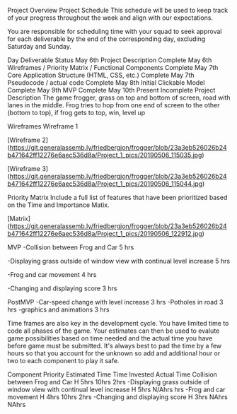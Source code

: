 Project Overview
Project Schedule
This schedule will be used to keep track of your progress throughout the week and align with our expectations.

You are responsible for scheduling time with your squad to seek approval for each deliverable by the end of the corresponding day, excluding Saturday and Sunday.

Day	Deliverable	Status
May 6th	Project Description	Complete
May 6th	Wireframes / Priority Matrix / Functional Components	Complete
May 7th	Core Application Structure (HTML, CSS, etc.)	Complete
May 7th	Pseudocode / actual code	Complete
May 8th	Initial Clickable Model	Complete
May 9th	MVP	Complete
May 10th	Present	Incomplete
Project Description
The game frogger, grass on top and bottom of screen, road with lanes in the middle. Frog tries to hop from one end of screen to the other (bottom to top), if frog gets to top, win, level up

Wireframes
Wireframe 1

[Wireframe 2] (https://git.generalassemb.ly/friedbergjon/frogger/blob/23a3eb526026b24b471642ff12276e6aec536d8a/Project_1_pics/20190506_115035.jpg)

[Wireframe 3] (https://git.generalassemb.ly/friedbergjon/frogger/blob/23a3eb526026b24b471642ff12276e6aec536d8a/Project_1_pics/20190506_115044.jpg)

Priority Matrix
Include a full list of features that have been prioritized based on the Time and Importance Matix.

[Matrix] (https://git.generalassemb.ly/friedbergjon/frogger/blob/23a3eb526026b24b471642ff12276e6aec536d8a/Project_1_pics/20190506_122912.jpg)

MVP
-Collision between Frog and Car 5 hrs

-Displaying grass outside of window view with continual level increase 5 hrs

-Frog and car movement 4 hrs

-Changing and displaying score 3 hrs

PostMVP
-Car-speed change with level increase 3 hrs -Potholes in road 3 hrs -graphics and animations 3 hrs

Time frames are also key in the development cycle. You have limited time to code all phases of the game. Your estimates can then be used to evalute game possibilities based on time needed and the actual time you have before game must be submitted. It's always best to pad the time by a few hours so that you account for the unknown so add and additional hour or two to each component to play it safe.

Component	Priority	Estimated Time	Time Invested	Actual Time
Collision between Frog and Car	H	5hrs	10hrs	2hrs
-Displaying grass outside of window view with continual level increase	H	5hrs	N/Ahrs	hrs
-Frog and car movement	H	4hrs	10hrs	2hrs
-Changing and displaying score	H	3hrs	NAhrs	NAhrs
